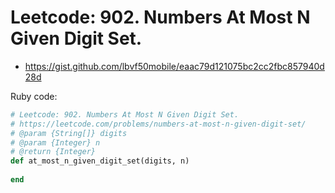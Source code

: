 # Leetcode: 902. Numbers At Most N Given Digit Set.

- https://gist.github.com/lbvf50mobile/eaac79d121075bc2cc2fbc857940d28d
 
Ruby code:
```Ruby
# Leetcode: 902. Numbers At Most N Given Digit Set.
# https://leetcode.com/problems/numbers-at-most-n-given-digit-set/
# @param {String[]} digits
# @param {Integer} n
# @return {Integer}
def at_most_n_given_digit_set(digits, n)
    
end
```
